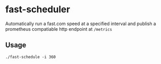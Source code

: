 # fast-scheduler

Automatically run a fast.com speed at a specified interval and publish a prometheus compatiable
http endpoint at `/metrics`

## Usage

```
./fast-schedule -i 360
```
